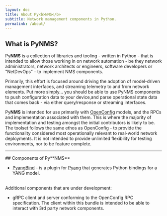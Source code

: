 ```yaml
---
layout: doc
title: About Py<b>NMS</b>
subtitle: Network management components in Python.
permalink: /about/
---
```


## What is Py**NMS**?

Py**NMS** is a collection of libraries and tooling - written in Python - that is intended to allow those working in on network automation - be they network administrators, network architects or engineers, software developers or "NetDevOps" - to implement NMS components.

Primarily, this effort is focused around driving the adoption of model-driven management interfaces, and streaming telemetry to and from network elements. Put more simply... you should be able to use PyNMS components to push configuration data to your device,and parse operational state data that comes back - via either query/response or streaming interfaces.

Py**NMS** is intended for use primarily with [OpenConfig](https://www.openconfig.net) models, and the RPCs and implementation associated with them. This is where the majority of implementation and testing amongst the initial contributors is likely to be. The toolset follows the same ethos as OpenConfig - to provide the functionality considered most operationally relevant to real-world network deployments. It is not intended to provide unlimited flexibility for testing environments, nor to be feature complete.

<hr>
## Components of Py**NMS**

 * [PyangBind](/pyangbind) - is a plugin for [Pyang](https://github.com/mbj4668/pyang) that generates Python bindings for a YANG model.  
  &nbsp;
  
Additional components that are under development:

 * gRPC client and server conforming to the OpenConfig RPC specification. The client within this bundle is intended to be able to interact with 3rd party network components.